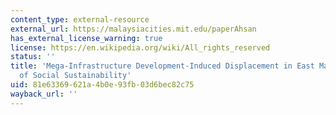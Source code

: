 ```yaml
---
content_type: external-resource
external_url: https://malaysiacities.mit.edu/paperAhsan
has_external_license_warning: true
license: https://en.wikipedia.org/wiki/All_rights_reserved
status: ''
title: 'Mega-Infrastructure Development-Induced Displacement in East Malaysia: A Study
  of Social Sustainability'
uid: 81e63369-621a-4b0e-93fb-03d6bec82c75
wayback_url: ''
---
```

